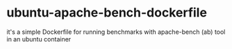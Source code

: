 # ubuntu-apache-bench-dockerfile
it's a simple Dockerfile for running benchmarks with apache-bench (ab) tool in an ubuntu container
